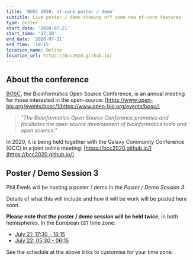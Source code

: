 ```yaml
---
title: 'BOSC 2020: nf-core poster / demo'
subtitle: Live poster / demo showing off some new nf-core features
type: poster
start_date: '2020-07-21'
start_time: '17:30'
end_date: '2020-07-21'
end_time: '18:15'
location_name: Online
location_url: https://bcc2020.github.io/
---
```


## About the conference

[BOSC](https://www.open-bio.org/events/bosc/), the Bioinformatics Open Source Conference,
is an annual meeting for those interested in the open-source:
[https://www.open-bio.org/events/bosc/](https://www.open-bio.org/events/bosc/)

> _"The Bioinformatics Open Source Conference promotes and facilitates the open source
> development of bioinformatics tools and open science."_

In 2020, it is being held together with the Galaxy Community Conference (GCC) in a joint online meeting:
[https://bcc2020.github.io/](https://bcc2020.github.io/)

## Poster / Demo Session 3

Phil Ewels will be hosting a poster / demo in the _Poster / Demo Session 3_.

Details of what this will include and how it will be work will be posted here soon.

**Please note that the poster / demo session will be held _twice_**, in both hemispheres.
In the European `CET` time zone:

- [July 21: 17:30 - 18:15](https://bcc2020.sched.com/event/cXmk/west-poster-demo-session-3)
- [July 22: 05:30 - 06:15](https://bcc2020.sched.com/event/cXnB/east-poster-demo-session-3)

See the schedule at the above links to customise for your time zone.
